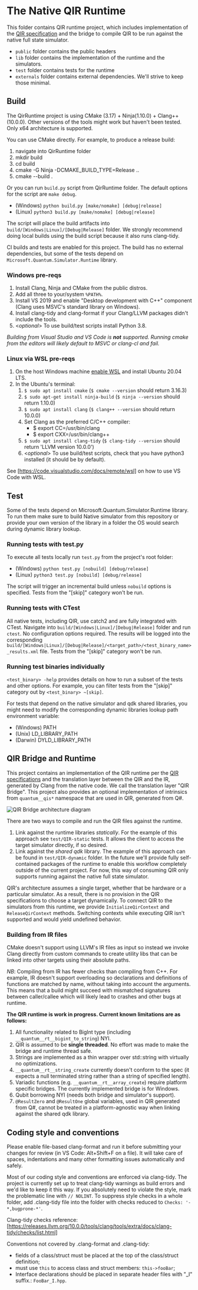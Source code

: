 # The Native QIR Runtime

This folder contains QIR runtime project, which includes implementation of the
 [QIR specification](https://github.com/microsoft/qsharp-language/tree/main/Specifications/QIR) and the bridge to
 compile QIR to be run against the native full state simulator.

- `public` folder contains the public headers
- `lib` folder contains the implementation of the runtime and the simulators.
- `test` folder contains tests for the runtime
- `externals` folder contains external dependencies. We'll strive to keep those minimal.

## Build

The QirRuntime project is using CMake (3.17) + Ninja(1.10.0) + Clang++(10.0.0). Other versions of the tools might work
 but haven't been tested. Only x64 architecture is supported.

You can use CMake directly. For example, to produce a release build:

1. navigate into QirRuntime folder
2. mkdir build
3. cd build
4. cmake -G Ninja -DCMAKE_BUILD_TYPE=Release ..
5. cmake --build .

Or you can run `build.py` script from QirRuntime folder. The default options for the script are `make debug`.

- (Windows) `python build.py [make/nomake] [debug|release]`
- (Linux) `python3 build.py [make/nomake] [debug|release]`

The script will place the build artifacts into `build/[Windows|Linux]/[Debug|Release]` folder. We strongly recommend
 doing local builds using the build script because it also runs clang-tidy.

CI builds and tests are enabled for this project. The build has no external dependencies, but some of the tests depend
 on `Microsoft.Quantum.Simulator.Runtime` library.

### Windows pre-reqs

1. Install Clang, Ninja and CMake from the public distros.
2. Add all three to your/system `%PATH%`.
3. Install VS 2019 and enable "Desktop development with C++" component (Clang uses MSVC's standard library on Windows).
4. Install clang-tidy and clang-format if your Clang/LLVM packages didn't include the tools.
5. <_optional_> To use build/test scripts install Python 3.8.

*Building from Visual Studio and VS Code is **not** supported.
Running cmake from the editors will likely default to MSVC or clang-cl and fail.*

### Linux via WSL pre-reqs

1. On the host Windows machine [enable WSL](https://docs.microsoft.com/en-us/windows/wsl/install-win10) and install Ubuntu 20.04 LTS.
2. In the Ubuntu's terminal:
    1. `$ sudo apt install cmake` (`$ cmake --version` should return 3.16.3)
    2. `$ sudo apt-get install ninja-build` (`$ ninja --version` should return 1.10.0)
    3. `$ sudo apt install clang` (`$ clang++ --version` should return 10.0.0)
    4. Set Clang as the preferred C/C++ compiler:
        - $ export CC=/usr/bin/clang
        - $ export CXX=/usr/bin/clang++
    5. `$ sudo apt install clang-tidy` (`$ clang-tidy --version` should return 'LLVM version 10.0.0')
    6. <_optional_> To use build/test scripts, check that you have python3 installed (it should be by default).

See [https://code.visualstudio.com/docs/remote/wsl] on how to use VS Code with WSL.

## Test

Some of the tests depend on Microsoft.Quantum.Simulator.Runtime library. To run them make sure to build Native simulator
 from this repository or provide your own version of the library in a folder the OS would search during dynamic library
 lookup.

### Running tests with test.py

To execute all tests locally run `test.py` from the project's root folder:

- (Windows) `python test.py [nobuild] [debug/release]`
- (Linux) `python3 test.py [nobuild] [debug/release]`

The script will trigger an incremental build unless `nobuild` options is specified. Tests from the "[skip]" category
 won't be run.

### Running tests with CTest

All native tests, including QIR, use catch2 and are fully integrated with CTest. Navigate into
 `build/[Windows|Linux]/[Debug|Release]` folder and run `ctest`. No configuration options required. The results will be
 logged into the corresponding `build/[Windows|Linux]/[Debug|Release]/<target_path>/<test_binary_name>_results.xml` file.
 Tests from the "[skip]" category won't be run.

### Running test binaries individually

`<test_binary> -help` provides details on how to run a subset of the tests and other options. For example, you can
 filter tests from the "[skip]" category out by `<test_binary> ~[skip]`.

For tests that depend on the native simulator and qdk shared libraries, you might need to modify the corresponding
 dynamic libraries lookup path environment variable:

- (Windows) PATH
- (Unix) LD_LIBRARY_PATH
- (Darwin) DYLD_LIBRARY_PATH

## QIR Bridge and Runtime

This project contains an implementation of the QIR runtime per the
 [QIR specifications](https://github.com/microsoft/qsharp-language/tree/main/Specifications/QIR) and the translation
 layer between the QIR and the IR, generated by Clang from the native code. We call the translation layer "QIR Bridge".
 This project also provides an optional implementation of intrinsics from `quantum__qis*` namespace that are used in QIR,
 generated from Q#.

![QIR Bridge architecture diagram](qir.png?raw=true "QIR Bridge architecture diagram")

There are two ways to compile and run the QIR files against the runtime.

1. Link against the runtime libraries *statically*. For the example of this approach see `test/QIR-static` tests. It
 allows the client to access the target simulator directly, if so desired.
1. Link against the *shared qdk* library. The example of this approach can be found in `test/QIR-dynamic` folder. In the
 future we'll provide fully self-contained packages of the runtime to enable this workflow completely outside of the
 current project. For now, this way of consuming QIR only supports running against the native full state simulator.

QIR's architecture assumes a single target, whether that be hardware or a particular simulator. As a result, there is no
 provision in the QIR specifications to choose a target dynamically. To connect QIR to the simulators from this runtime,
 we provide `InitializeQirContext` and `ReleaseQirContext` methods. Switching contexts while executing QIR isn't
 supported and would yield undefined behavior.

### Building from IR files

CMake doesn't support using LLVM's IR files as input so instead we invoke Clang directly from custom commands to create
 utility libs that can be linked into other targets using their absolute paths.

*NB*: Compiling from IR has fewer checks than compiling from C++. For example, IR doesn't support overloading so
 declarations and definitions of functions are matched by name, without taking into account the arguments. This means
 that a build might succeed with mismatched signatures between caller/callee which will likely lead to crashes and other
 bugs at runtime.

**The QIR runtime is work in progress. Current known limitations are as follows:**

1. All functionality related to BigInt type (including `__quantum__rt__bigint_to_string`) NYI.
1. QIR is assumed to be __single threaded__. No effort was made to make the bridge and runtime thread safe.
1. Strings are implemented as a thin wrapper over std::string with virtually no optimizations.
1. `__quantum__rt__string_create` currently doesn't conform to the spec (it expects a null terminated string rather than
 a string of specified length).
1. Variadic functions (e.g. `__quantum__rt__array_create`) require platform specific bridges. The currently implemented
 bridge is for Windows.
1. Qubit borrowing NYI (needs both bridge and simulator's support).
1. `@ResultZero` and `@ResultOne` global variables, used in QIR generated from Q#, cannot be treated in a
 platform-agnostic way when linking against the shared qdk library.

## Coding style and conventions

Please enable file-based clang-format and run it before submitting your changes for review (in VS Code: Alt+Shift+F on
 a file). It will take care of spaces, indentations and many other formatting issues automatically and safely.

Most of our coding style and conventions are enforced via clang-tidy. The project is currently set up to treat
 clang-tidy warnings as build errors and we'd like to keep it this way. If you absolutely need to violate the style,
 mark the problematic line with `// NOLINT`. To suppress style checks in a whole folder, add .clang-tidy file into the
 folder with checks reduced to `Checks: '-*,bugprone-*'`.

Clang-tidy checks reference: [https://releases.llvm.org/10.0.0/tools/clang/tools/extra/docs/clang-tidy/checks/list.html]

Conventions not covered by .clang-format and .clang-tidy:

- fields of a class/struct must be placed at the top of the class/struct definition;
- must use `this` to access class and struct members: `this->fooBar`;
- Interface declarations should be placed in separate header files with "_I" suffix.: `FooBar_I.hpp`.
